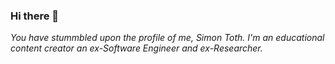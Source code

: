 ### Hi there 👋

*You have stummbled upon the profile of me, Simon Toth. I'm an educational content creator an ex-Software Engineer and ex-Researcher.*
